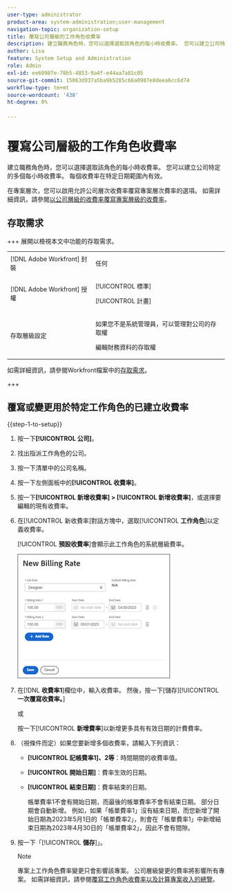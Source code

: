 ```yaml
---
user-type: administrator
product-area: system-administration;user-management
navigation-topic: organization-setup
title: 覆寫公司層級的工作角色收費率
description: 建立職務角色時，您可以選擇選取該角色的每小時收費率。 您可以建立公司特定的每小時收費率。
author: Lisa
feature: System Setup and Administration
role: Admin
exl-id: ee60987e-78b5-4853-9a4f-e44aa7a81c05
source-git-commit: 15063d937a5ba9b5285c66a0987e8deea6cc6d74
workflow-type: tm+mt
source-wordcount: '438'
ht-degree: 0%

---
```


# 覆寫公司層級的工作角色收費率

建立職務角色時，您可以選擇選取該角色的每小時收費率。 您可以建立公司特定的多個每小時收費率。 每個收費率在特定日期範圍內有效。

在專案層次，您可以啟用允許公司層次收費率覆寫專案層次費率的選項。 如需詳細資訊，請參閱[以公司層級的收費率覆寫專案層級的收費率](../../../manage-work/projects/project-finances/override-project-level-with-company-level-billing-rates.md)。

## 存取需求

+++ 展開以檢視本文中功能的存取需求。

<table style="table-layout:auto"> 
 <col> 
 <col> 
 <tbody> 
  <tr> 
   <td>[!DNL Adobe Workfront] 封裝</td> 
   <td><p>任何</p></td> 
  </tr> 
  <tr> 
   <td>[!DNL Adobe Workfront] 授權</td> 
   <td><p>[!UICONTROL 標準]</p>
       <p>[!UICONTROL 計畫]</p></td>
  </tr> 
  <tr> 
   <td>存取層級設定</td> 
   <td> <p>如果您不是系統管理員，可以管理對公司的存取權</p>
   <p>編輯財務資料的存取權</p> </td>
  </tr> 
 </tbody> 
</table>

如需詳細資訊，請參閱Workfront檔案中的[存取需求](/help/quicksilver/administration-and-setup/add-users/access-levels-and-object-permissions/access-level-requirements-in-documentation.md)。

+++

## 覆寫或變更用於特定工作角色的已建立收費率

{{step-1-to-setup}}

1. 按一下&#x200B;**[!UICONTROL 公司]**。
1. 找出指派工作角色的公司。
1. 按一下清單中的公司名稱。
1. 按一下左側面板中的&#x200B;**[!UICONTROL 收費率]**。
1. 按一下&#x200B;**[!UICONTROL 新增收費率] > [!UICONTROL 新增收費率]**，或選擇要編輯的現有收費率。
1. 在[!UICONTROL 新收費率]對話方塊中，選取&#x200B;[!UICONTROL **工作角色**]&#x200B;以定義收費率。

   [!UICONTROL **預設收費率**]&#x200B;會顯示此工作角色的系統層級費率。

   ![新收費率對話方塊](assets/date-effective-billing-rates-for-company.png)

1. 在&#x200B;[!DNL **收費率1**]&#x200B;欄位中，輸入收費率。 然後，按一下[儲存][!UICONTROL **一次覆寫收費率。**]

   或

   按一下&#x200B;[!UICONTROL **新增費率**]&#x200B;以新增更多具有有效日期的計費費率。

1. （視條件而定）如果您要新增多個收費率，請輸入下列資訊：

   * **[!UICONTROL 記帳費率1]、2等**：時間期間的收費率值。
   * **[!UICONTROL 開始日期]**：費率生效的日期。
   * **[!UICONTROL 結束日期]**：費率結束的日期。

     帳單費率1不會有開始日期，而最後的帳單費率不會有結束日期。 部分日期會自動新增。 例如，如果「帳單費率1」沒有結束日期，而您新增了開始日期為2023年5月1日的「帳單費率2」，則會在「帳單費率1」中新增結束日期為2023年4月30日的「帳單費率2」，因此不會有間隙。

1. 按一下「[!UICONTROL **儲存**]」。

   >[!NOTE]
   >
   >專案上工作角色費率變更只會影響該專案。 公司層級變更的費率將影響所有專案。 如需詳細資訊，請參閱[覆寫工作角色收費率以及計算專案收入的總覽](../../../manage-work/projects/project-finances/override-role-billing-rates-and-calculate-project-revenue.md)。
